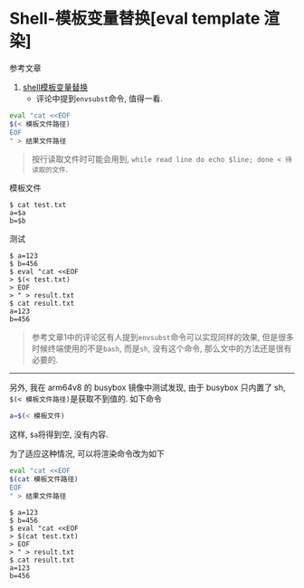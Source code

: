 # Shell-模板变量替换[eval template 渲染]

参考文章

1. [shell模板变量替换](https://www.cnblogs.com/woshimrf/p/shell-template-variable.html)
    - 评论中提到`envsubst`命令, 值得一看.

```bash
eval "cat <<EOF
$(< 模板文件路径)
EOF
" > 结果文件路径
```

> 按行读取文件时可能会用到, `while read line do echo $line; done < 待读取的文件`.

模板文件

```console
$ cat test.txt
a=$a
b=$b
```

测试

```console
$ a=123
$ b=456
$ eval "cat <<EOF
> $(< test.txt)
> EOF
> " > result.txt
$ cat result.txt
a=123
b=456
```

> 参考文章1中的评论区有人提到`envsubst`命令可以实现同样的效果, 但是很多时候终端使用的不是`bash`, 而是`sh`, 没有这个命令, 那么文中的方法还是很有必要的.

------

另外, 我在 arm64v8 的 busybox 镜像中测试发现, 由于 busybox 只内置了 sh, `$(< 模板文件路径)`是获取不到值的. 如下命令

```sh
a=$(< 模板文件)
```

这样, `$a`将得到空, 没有内容.

为了适应这种情况, 可以将渲染命令改为如下

```bash
eval "cat <<EOF
$(cat 模板文件路径)
EOF
" > 结果文件路径
```

```console
$ a=123
$ b=456
$ eval "cat <<EOF
> $(cat test.txt)
> EOF
> " > result.txt
$ cat result.txt
a=123
b=456
```
